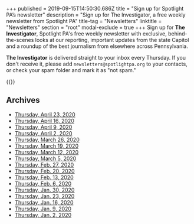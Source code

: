 +++
published = 2019-09-15T14:50:30.686Z
title = "Sign up for Spotlight PA’s newsletter"
description = "Sign up for The Investigator, a free weekly newsletter from Spotlight PA"
title-tag = "Newsletters"
linktitle = "Newsletters"
section = "root"
modal-exclude = true
+++
Sign up for **The Investigator**, Spotlight PA's free weekly newsletter with exclusive, behind-the-scenes looks at our reporting, important updates from the state Capitol and a roundup of the best journalism from elsewhere across Pennsylvania.

**The Investigator** is delivered straight to your inbox every Thursday. If you don't receive it, please add `newsletters@spotlightpa.org` to your contacts, or check your spam folder and mark it as "not spam."

{{<newsletter-form>}}

## Archives

* [Thursday, April 23, 2020](http://eepurl.com/g0PdLH)
* [Thursday, April 16, 2020](http://eepurl.com/gZQagD)
* [Thursday, April 9, 2020](http://eepurl.com/gYZmWj)
* [Thursday, April 2, 2020](http://eepurl.com/gXSJdf)
* [Thursday, March 26, 2020](http://eepurl.com/gXhKSL)
* [Thursday, March 19, 2020](http://eepurl.com/gWyWUX)
* [Thursday, March 12, 2020](http://eepurl.com/gVR1YH)
* [Thursday, March 5, 2020](http://eepurl.com/gUP88v)
* [Thursday, Feb. 27, 2020](http://eepurl.com/gUdV7f)
* [Thursday, Feb. 20, 2020](http://eepurl.com/gTstvz)
* [Thursday, Feb. 13, 2020](http://eepurl.com/gSgGwv)
* [Thursday, Feb. 6, 2020](http://eepurl.com/gR9IP1)
* [Thursday, Jan. 30, 2020](http://eepurl.com/gRdofT)
* [Thursday, Jan. 23, 2020](http://eepurl.com/gP8fc9)
* [Thursday, Jan. 16, 2020](http://eepurl.com/gPlbPb)
* [Thursday, Jan. 9, 2020](http://eepurl.com/gPd5PP)
* [Thursday, Jan. 2, 2020](http://eepurl.com/gM-A_9)
